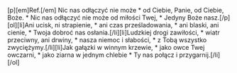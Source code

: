 [p][em]Ref.[/em] Nic nas odłączyć nie może * od Ciebie, Panie, od Ciebie, Boże. * Nic nas odłączyć nie może od miłości Twej, * Jedyny Boże nasz.[/p][ol][li]Ani ucisk, ni strapienie, * ani czas prześladowania, * ani blaski, ani cienie, * Twoja dobroć nas osłania.[/li][li]Ludzkiej drogi zawiłości, * wiatr przeciwny, ani drwiny, * nasza niemoc i słabości, * z Tobą wszystko zwyciężymy.[/li][li]Jak gałązki w winnym krzewie, * jako owce Twej owczarni, * jako ziarna w jednym chlebie * Ty nas połącz i przygarnij.[/li][/ol]
